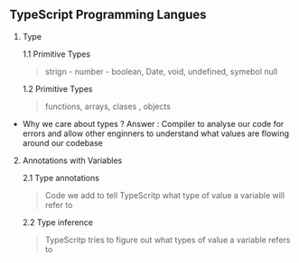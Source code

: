 ## TypeScript Programming Langues

1. Type

    1.1 Primitive Types

    >strign - number - boolean, Date, void, undefined, symebol null  

    1.2 Primitive Types

    >functions, arrays, clases , objects

* Why we care about types ? Answer : Compiler to analyse our code for errors and allow other enginners to understand what values are flowing around our codebase

2. Annotations with Variables

    2.1 Type annotations 

    >Code we add to tell TypeScritp  what type of value a variable will refer to 

    2.2 Type inference

    >TypeScritp tries to figure out what types of value a variable refers to 
    